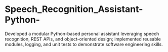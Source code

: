 # Speech_Recognition_Assistant-Python-
Developed a modular Python-based personal assistant leveraging speech recognition, REST APIs, and  object-oriented design; implemented reusable modules, logging, and unit tests to demonstrate software  engineering skills.
